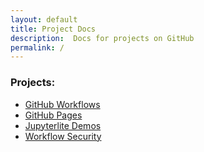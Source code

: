 ```yaml
--- 
layout: default
title: Project Docs
description:  Docs for projects on GitHub
permalink: /
---
```


### Projects:

- [GitHub Workflows](https://profile-sh.github.io/docs/projects/gh_workflows)
- [GitHub Pages](https://profile-sh.github.io/docs/projects/gh_pages)
- [Jupyterlite Demos](https://profile-sh.github.io/docs/projects/jupyterlite_demos)
- [Workflow Security](https://profile-sh.github.io/docs/projects/workflow_security)

